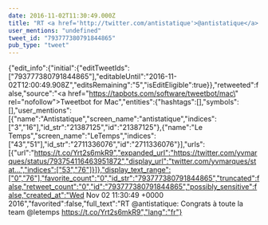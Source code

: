 ```yaml
---
date: 2016-11-02T11:30:49.000Z
title: "RT <a href='http://twitter.com/antistatique'>@antistatique</a>: Congrats à toute la team <a href='http://twitter.com/letemps'>@letemps</a>  https://t.co/Yrt2s6mkR9″"
user_mentions: "undefined"
tweet_id: "793777380791844865"
pub_type: "tweet"
---
```

{"edit_info":{"initial":{"editTweetIds":["793777380791844865"],"editableUntil":"2016-11-02T12:00:49.908Z","editsRemaining":"5","isEditEligible":true}},"retweeted":false,"source":"<a href=\"https://tapbots.com/software/tweetbot/mac\" rel=\"nofollow\">Tweetbot for Mac</a>","entities":{"hashtags":[],"symbols":[],"user_mentions":[{"name":"Antistatique","screen_name":"antistatique","indices":["3","16"],"id_str":"21387125","id":"21387125"},{"name":"Le Temps","screen_name":"LeTemps","indices":["43","51"],"id_str":"2711336076","id":"2711336076"}],"urls":[{"url":"https://t.co/Yrt2s6mkR9","expanded_url":"https://twitter.com/yvmarques/status/793754116463951872","display_url":"twitter.com/yvmarques/stat…","indices":["53","76"]}]},"display_text_range":["0","76"],"favorite_count":"0","id_str":"793777380791844865","truncated":false,"retweet_count":"0","id":"793777380791844865","possibly_sensitive":false,"created_at":"Wed Nov 02 11:30:49 +0000 2016","favorited":false,"full_text":"RT @antistatique: Congrats à toute la team @letemps  https://t.co/Yrt2s6mkR9","lang":"fr"}
